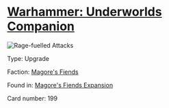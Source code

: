 # [Warhammer: Underworlds Companion](https://guidokessels.github.io/wh-underworlds)

  

![Rage-fuelled Attacks](https://warhammerunderworlds.com/wp-content/uploads/sites/6/2018/03/199_ENG.png)



Type: Upgrade

Faction: [Magore's Fiends](https://guidokessels.github.io/wh-underworlds/factions/magores-fiends.md)

Found in: [Magore's Fiends Expansion](https://guidokessels.github.io/wh-underworlds/locations/magores-fiends-expansion.md)

Card number: 199
